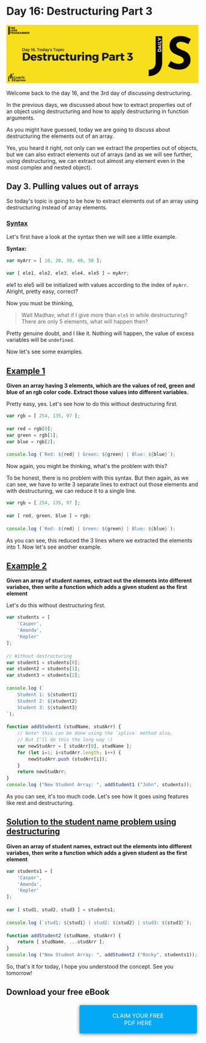 # Day 16: Destructuring Part 3

![Cover](./cover.png)

Welcome back to the day 16, and the 3rd day of discussing destructuring.

In the previous days, we discussed about how to extract properties out of an object using destructuring and how to apply destructuring in function arguments.

As you might have guessed, today we are going to discuss about destructuring the elements out of an array.

Yes, you heard it right, not only can we extract the properties out of objects, but we can also extract elements out of arrays (and as we will see further, using destructuring, we can extract out almost any element even in the most complex and nested object).

## Day 3. Pulling values out of arrays

So today's topic is going to be how to extract elements out of an array using destructuring instead of array elements.

### [Syntax](./1.js)

Let's first have a look at the syntax then we will see a little example.

**Syntax:**

```js
var myArr = [ 10, 20, 30, 40, 50 ];

var [ ele1, ele2, ele3, ele4, ele5 ] = myArr;
```

ele1 to ele5 will be initialized with values according to the index of `myArr`. Alright, pretty easy, correct?

Now you must be thinking,

> Wait Madhav, what if I give more than `ele5` in while destructuring? There are only 5 elements, what will happen then?

Pretty genuine doubt, and I like it. Nothing will happen, the value of excess variables will be `undefined`.

Now let's see some examples.

## [Example 1](./2.js)

**Given an array having 3 elements, which are the values of red, green and blue of an rgb color code. Extract those values into different variables.**

Pretty easy, yes. Let's see how to do this without destructuring first.

```js
var rgb = [ 254, 135, 97 ];

var red = rgb[0];
var green = rgb[1];
var blue = rgb[2];

console.log (`Red: ${red} | Green: ${green} | Blue: ${blue}`);
```

Now again, you might be thinking, what's the problem with this?

To be honest, there is no problem with this syntax. But then again, as we can see, we have to write 3 separate lines to extract out those elements and with destructuring, we can reduce it to a single line.

```js
var rgb = [ 254, 135, 97 ];

var [ red, green, blue ] = rgb;

console.log (`Red: ${red} | Green: ${green} | Blue: ${blue}`);
```

As you can see, this reduced the 3 lines where we extracted the elements into 1. Now let's see another example.

## [Example 2](./3.js)

**Given an array of student names, extract out the elements into different variabes, then write a function which adds a given student as the first element**

Let's do this without destructuring first.

```js
var students = [
    'Casper',
    'Amanda',
    'Kepler'
];

// Without destructuring
var student1 = students[0];
var student2 = students[1];
var student3 = students[2];

console.log (`
    Student 1: ${student1}
    Student 2: ${student2}
    Student 3: ${student3}
`);

function addStudent1 (studName, studArr) {
    // Note* this can be done using the `splice` method also,
    // But I'll do this the long way :)
    var newStudArr = [ studArr[0], studName ];
    for (let i=1; i<studArr.length; i++) {
        newStudArr.push (studArr[i]);
    }
    return newStudArr;
}
console.log ("New Student Array: ", addStudent1 ("John", students));
```

As you can see, it's too much code. Let's see how it goes using features like rest and destructuring.

## [Solution to the student name problem using destructuring](./3.js)

**Given an array of student names, extract out the elements into different variabes, then write a function which adds a given student as the first element**

```js
var students1 = [
    'Casper',
    'Amanda',
    'Kepler'
];

var [ stud1, stud2, stud3 ] = students1;

console.log (`stud1: ${stud1} | stud2: ${stud2} | stud3: ${stud3}`);

function addStudent2 (studName, studArr) {
    return [ studName, ...studArr ];
}
console.log ("New Student Array: ", addStudent2 ("Rocky", students1));
```

So, that's it for today, I hope you understood the concept. See you tomorrow!

## Download your free eBook

<a href="./ebook.pdf" style="display: inline-block; margin: 0.3em; padding: 1.2em 5em; overflow: hidden; position: relative; text-decoration: none; text-transform: uppercase; border-radius: 3px;  -webkit-transition: 0.3s; -moz-transition: 0.3s; -ms-transition: 0.3s; -o-transition: 0.3s;  transition: 0.3s; box-shadow: 0 2px 10px rgba(0,0,0,0.5); border: none;  font-size: 15px; text-align: center;   background-color: #03A9F4; color: white; margin-left: 38%;" download class="btn-rounded-white">Claim Your Free PDF Here</a>